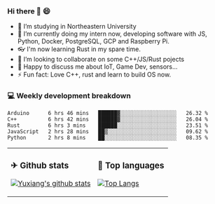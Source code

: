 ### Hi there 👋 😄

- 🔭 I’m studying in Northeastern University
- 🌱 I’m currently doing my intern now, developing software with JS, Python, Docker, PostgreSQL, GCP and Raspberry Pi.
- 👓 I'm now learning Rust in my spare time.
- 👯 I’m looking to collaborate on some C++/JS/Rust pojects
- 💬 Happy to discuss me about IoT, Game Dev, sensors...
- ⚡ Fun fact: Love C++, rust and learn to build OS now.



<table>
<tr>
<td valign="top" width="54%">

### ✈ Github stats

[![Yuxiang's github stats](https://github-readme-stats.vercel.app/api?username=Taowyoo&show_icons=true&line_height=21&show_icons=true&theme=tokyonight)](https://github.com/anuraghazra/github-readme-stats)

</td>

<td valign="top" width="46%">

### 📕 Top languages

[![Top Langs](https://github-readme-stats.vercel.app/api/top-langs/?username=Taowyoo&show_icons=true&layout=compact&theme=vue)](https://github.com/anuraghazra/github-readme-stats)

</td>
</tr>

### 💻 Weekly development breakdown

<!--START_SECTION:waka-->
```text
Arduino      6 hrs 46 mins   ██████▓░░░░░░░░░░░░░░░░░░   26.32 % 
C++          6 hrs 42 mins   ██████▓░░░░░░░░░░░░░░░░░░   26.04 % 
Rust         6 hrs 3 mins    ██████░░░░░░░░░░░░░░░░░░░   23.51 % 
JavaScript   2 hrs 28 mins   ██▒░░░░░░░░░░░░░░░░░░░░░░   09.62 % 
Python       2 hrs 8 mins    ██░░░░░░░░░░░░░░░░░░░░░░░   08.35 % 
```
<!--END_SECTION:waka-->
